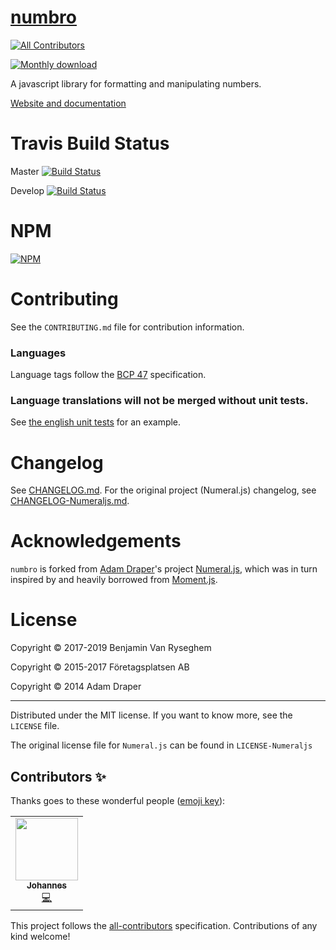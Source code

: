# [numbro](https://numbrojs.com/)
<!-- ALL-CONTRIBUTORS-BADGE:START - Do not remove or modify this section -->
[![All Contributors](https://img.shields.io/badge/all_contributors-1-orange.svg?style=flat-square)](#contributors-)
<!-- ALL-CONTRIBUTORS-BADGE:END -->

[![Monthly download](https://img.shields.io/npm/dm/numbro.svg?style=flat-square)](https://www.npmjs.com/package/numbro)

A javascript library for formatting and manipulating numbers.

[Website and documentation](http://numbrojs.com)


# Travis Build Status

Master [![Build Status](https://travis-ci.org/BenjaminVanRyseghem/numbro.svg?branch=master)](https://travis-ci.org/BenjaminVanRyseghem/numbro)

Develop [![Build Status](https://travis-ci.org/BenjaminVanRyseghem/numbro.svg?branch=develop)](https://travis-ci.org/BenjaminVanRyseghem/numbro)

# NPM

[![NPM](https://nodei.co/npm/numbro.png?downloads=true)](https://nodei.co/npm/numbro/)

# Contributing

See the `CONTRIBUTING.md` file for contribution information.

### Languages

Language tags follow the [BCP 47](https://tools.ietf.org/html/bcp47) specification.

### Language translations will not be merged without unit tests.

See [the english unit tests](https://github.com/BenjaminVanRyseghem/numbro/blob/develop/tests/languages/en-GB-tests.js) for an example.


# Changelog

See [CHANGELOG.md](CHANGELOG.md). For the original project (Numeral.js) changelog, see [CHANGELOG-Numeraljs.md](CHANGELOG-Numeraljs.md).


# Acknowledgements

`numbro` is forked from [Adam Draper](https://github.com/adamwdraper)'s project
[Numeral.js](http://numeraljs.com/), which was in turn inspired by and heavily borrowed from
[Moment.js](http://momentjs.com).


# License

Copyright © 2017-2019 Benjamin Van Ryseghem

Copyright © 2015-2017 Företagsplatsen AB

Copyright © 2014 Adam Draper

---

Distributed under the MIT license. If you want to know more, see the `LICENSE` file.

The original license file for `Numeral.js` can be found in `LICENSE-Numeraljs`

## Contributors ✨

Thanks goes to these wonderful people ([emoji key](https://allcontributors.org/docs/en/emoji-key)):

<!-- ALL-CONTRIBUTORS-LIST:START - Do not remove or modify this section -->
<!-- prettier-ignore-start -->
<!-- markdownlint-disable -->
<table>
  <tr>
    <td align="center"><a href="https://jkettmann.com"><img src="https://avatars2.githubusercontent.com/u/9722792?v=4" width="100px;" alt=""/><br /><sub><b>Johannes</b></sub></a><br /><a href="https://github.com/BenjaminVanRyseghem/numbro/commits?author=jkettmann" title="Code">💻</a></td>
  </tr>
</table>

<!-- markdownlint-enable -->
<!-- prettier-ignore-end -->
<!-- ALL-CONTRIBUTORS-LIST:END -->

This project follows the [all-contributors](https://github.com/all-contributors/all-contributors) specification. Contributions of any kind welcome!